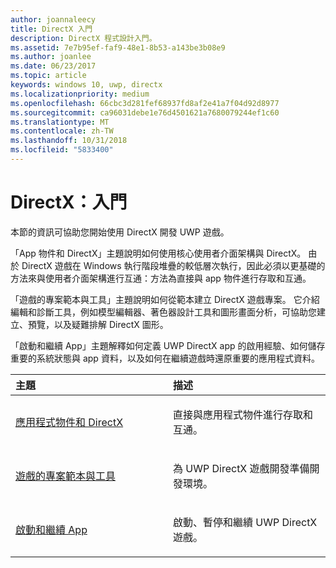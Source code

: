 ```yaml
---
author: joannaleecy
title: DirectX 入門
description: DirectX 程式設計入門。
ms.assetid: 7e7b95ef-faf9-48e1-8b53-a143be3b08e9
ms.author: joanlee
ms.date: 06/23/2017
ms.topic: article
keywords: windows 10, uwp, directx
ms.localizationpriority: medium
ms.openlocfilehash: 66cbc3d281fef68937fd8af2e41a7f04d92d8977
ms.sourcegitcommit: ca96031debe1e76d4501621a7680079244ef1c60
ms.translationtype: MT
ms.contentlocale: zh-TW
ms.lasthandoff: 10/31/2018
ms.locfileid: "5833400"
---
```

# <a name="directx-getting-started"></a>DirectX：入門

本節的資訊可協助您開始使用 DirectX 開發 UWP 遊戲。 

「App 物件和 DirectX」主題說明如何使用核心使用者介面架構與 DirectX。 由於 DirectX 遊戲在 Windows 執行階段堆疊的較低層次執行，因此必須以更基礎的方法來與使用者介面架構進行互通：方法為直接與 app 物件進行存取和互通。

「遊戲的專案範本與工具」主題說明如何從範本建立 DirectX 遊戲專案。 它介紹編輯和診斷工具，例如模型編輯器、著色器設計工具和圖形畫面分析，可協助您建立、預覽，以及疑難排解 DirectX 圖形。

「啟動和繼續 App」主題解釋如何定義 UWP DirectX app 的啟用經驗、如何儲存重要的系統狀態與 app 資料，以及如何在繼續遊戲時還原重要的應用程式資料。

<table>
<colgroup>
<col width="50%" />
<col width="50%" />
</colgroup>
<thead>
<tr class="header">
<th align="left">主題</th>
<th align="left">描述</th>
</tr>
</thead>
<tbody>
<tr class="odd">
<td align="left"><p><a href="about-the-uwp-user-interface-and-directx.md">應用程式物件和 DirectX</a></p></td>
<td align="left"><p>直接與應用程式物件進行存取和互通。</p></td>
</tr>
<tr class="even">
<td align="left"><p><a href="prepare-your-dev-environment-for-windows-store-directx-game-development.md">遊戲的專案範本與工具</a></p></td>
<td align="left"><p>為 UWP DirectX 遊戲開發準備開發環境。</p></td>
</tr>
<tr class="odd">
<td align="left"><p><a href="launching-and-resuming-apps-directx-and-cpp.md">啟動和繼續 App</a></p></td>
<td align="left"><p>啟動、暫停和繼續 UWP DirectX 遊戲。</p></td>
</tr>
</tbody>
</table>